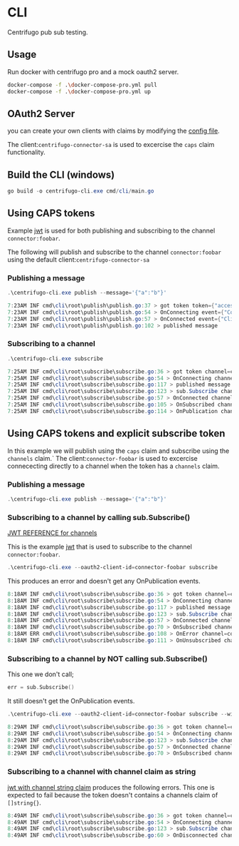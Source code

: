 # CLI

Centrifugo pub sub testing.

## Usage

Run docker with centrifugo pro and a mock oauth2 server.

```bash
docker-compose -f .\docker-compose-pro.yml pull
docker-compose -f .\docker-compose-pro.yml up
```

## OAuth2 Server

you can create your own clients with claims by modifying the [config file](../../configs/mockoauth2/clients.json).  

The client:```centrifugo-connector-sa``` is used to excercise the ```caps``` claim functionality.  

## Build the CLI (windows)
  
```powershell
go build -o centrifugo-cli.exe cmd/cli/main.go
```

## Using CAPS tokens

Example [jwt](https://jwt.io/#debugger-io?token=eyJhbGciOiJFUzI1NiIsImtpZCI6IjBiMmNkMmU1NGM5MjRjZTg5ZjAxMGYyNDI4NjIzNjdkIiwidHlwIjoiSldUIn0.eyJjYXBzIjpbeyJhbGxvdyI6WyJwdWIiLCJzdWIiLCJwcnMiLCJoc3QiXSwiY2hhbm5lbHMiOlsiY29ubmVjdG9yOioiXSwibWF0Y2giOiJ3aWxkY2FyZCJ9XSwiY2xpZW50X2lkIjoiY2VudHJpZnVnby1jb25uZWN0b3Itc2EiLCJleHAiOjE3MTQ2NjIxNDgsImlhdCI6MTcxNDY1ODU0OCwiaXNzIjoiaHR0cDovL2xvY2FsaG9zdDo5ODAyIiwic3ViIjoiY2VudHJpZnVnby1jb25uZWN0b3Itc2EifQ.A4iM7qhLkTvVIoTeKz0-NZBuPjqV7lEbLkEw902TUzgTCnspygUP7l5stQpEY_0Ma6qM4G8CizaiAdBcs2-HBQ) is used for both publishing and subscribing to the channel ```connector:foobar```.  

The following will publish and subscribe to the channel ```connector:foobar``` using the default client:```centrifugo-connector-sa```  

### Publishing a message

```powershell
.\centrifugo-cli.exe publish --message='{"a":"b"}'
```

```powershell
7:23AM INF cmd\cli\root\publish\publish.go:37 > got token token={"access_token":"eyJhbGciOiJFUzI1NiIsImtpZCI6IjBiMmNkMmU1NGM5MjRjZTg5ZjAxMGYyNDI4NjIzNjdkIiwidHlwIjoiSldUIn0.eyJjYXBzIjpbeyJhbGxvdyI6WyJwdWIiLCJzdWIiLCJwcnMiLCJoc3QiXSwiY2hhbm5lbHMiOlsiY29ubmVjdG9yOioiXSwibWF0Y2giOiJ3aWxkY2FyZCJ9XSwiY2xpZW50X2lkIjoiY2VudHJpZnVnby1jb25uZWN0b3Itc2EiLCJleHAiOjE3MTQ2NjM0MjcsImlhdCI6MTcxNDY1OTgyNywiaXNzIjoiaHR0cDovL2xvY2FsaG9zdDo5ODAyIiwic3ViIjoiY2VudHJpZnVnby1jb25uZWN0b3Itc2EifQ._Uy2HqQfMLg2EWwFo2THBIUgaF__-7a7jldjqUndnznusE5Kg4Hjl5_SUx6GNHq0gTJ_zNzYJheKbl48LHIbdg","expiry":"2024-05-02T08:23:47.2499693-07:00","token_type":"Bearer"}
7:23AM INF cmd\cli\root\publish\publish.go:54 > OnConnecting event={"Code":0,"Reason":"connect called"}
7:23AM INF cmd\cli\root\publish\publish.go:57 > OnConnected event={"ClientID":"18a83098-7350-41ad-82e8-43a2b2501110","Data":null,"Version":"5.3.2"}
7:23AM INF cmd\cli\root\publish\publish.go:102 > published message
```

### Subscribing to a channel

```powershell
.\centrifugo-cli.exe subscribe  
```

```powershell
7:25AM INF cmd\cli\root\subscribe\subscribe.go:36 > got token channel=connector:foobar token={"access_token":"eyJhbGciOiJFUzI1NiIsImtpZCI6IjBiMmNkMmU1NGM5MjRjZTg5ZjAxMGYyNDI4NjIzNjdkIiwidHlwIjoiSldUIn0.eyJjYXBzIjpbeyJhbGxvdyI6WyJwdWIiLCJzdWIiLCJwcnMiLCJoc3QiXSwiY2hhbm5lbHMiOlsiY29ubmVjdG9yOioiXSwibWF0Y2giOiJ3aWxkY2FyZCJ9XSwiY2xpZW50X2lkIjoiY2VudHJpZnVnby1jb25uZWN0b3Itc2EiLCJleHAiOjE3MTQ2NjM1MjYsImlhdCI6MTcxNDY1OTkyNiwiaXNzIjoiaHR0cDovL2xvY2FsaG9zdDo5ODAyIiwic3ViIjoiY2VudHJpZnVnby1jb25uZWN0b3Itc2EifQ.eMeTa2MY0b9p6ln_dzIrHJbnrdtesr4Fe44BdGzHMpOOXlq76zl3qUMfVMK7lZ87RPVtJhdz5-eDXmodxyFH8A","expiry":"2024-05-02T08:25:26.1015441-07:00","token_type":"Bearer"}
7:25AM INF cmd\cli\root\subscribe\subscribe.go:54 > OnConnecting channel=connector:foobar context=client event={"Code":0,"Reason":"connect called"}
7:25AM INF cmd\cli\root\subscribe\subscribe.go:117 > published message channel=connector:foobar
7:25AM INF cmd\cli\root\subscribe\subscribe.go:123 > sub.Subscribe channel=connector:foobar context=subscribe
7:25AM INF cmd\cli\root\subscribe\subscribe.go:57 > OnConnected channel=connector:foobar context=client event={"ClientID":"4d25aa4e-2671-4a2b-9988-261667e44547","Data":null,"Version":"5.3.2"}
7:25AM INF cmd\cli\root\subscribe\subscribe.go:105 > OnSubscribed channel=connector:foobar context=subscribe event={"Data":null,"Positioned":true,"Recoverable":true,"Recovered":false,"StreamPosition":{"Epoch":"VUix","Offset":13},"WasRecovering":false}
7:25AM INF cmd\cli\root\subscribe\subscribe.go:114 > OnPublication channel=connector:foobar context=subscribe event={"Data":"eyJpbnB1dCI6IntcImFcIjpcImJcIn0ifQ==","Info":{"ChanInfo":null,"Client":"d58e294c-aa19-484d-b407-f30b4a5ba510","ConnInfo":null,"User":"centrifugo-connector-sa"},"Offset":14,"Tags":null}
```

## Using CAPS tokens and explicit subscribe token

In this example we will publish using the ```caps``` claim and subscribe using the ```channels``` claim.`
The client:```connector-foobar``` is used to excercise connececting directly to a channel when the token has a ```channels``` claim.  

### Publishing a message

```powershell
.\centrifugo-cli.exe publish --message='{"a":"b"}'
```

### Subscribing to a channel by calling sub.Subscribe()

[JWT REFERENCE for channels](https://centrifugal.dev/docs/server/authentication#channels)  

This is the example [jwt](https://jwt.io/#debugger-io?token=eyJhbGciOiJFUzI1NiIsImtpZCI6IjBiMmNkMmU1NGM5MjRjZTg5ZjAxMGYyNDI4NjIzNjdkIiwidHlwIjoiSldUIn0.eyJjaGFubmVscyI6WyJjb25uZWN0b3I6Zm9vYmFyIl0sImNsaWVudF9pZCI6ImNvbm5lY3Rvci1mb29iYXIiLCJleHAiOjE3MTQ2NjczNTksImlhdCI6MTcxNDY2Mzc1OSwiaXNzIjoiaHR0cDovL2xvY2FsaG9zdDo5ODAyIiwic3ViIjoiY29ubmVjdG9yLWZvb2JhciJ9.bhSf4sh3K6ntpIAxLNlC_mGVYZ-aSmKm6K966PCu1IQ17r4idivUIPYx_faqqnOO6RTHedRtzffIdtAa8jnBnQ) that is used to subscribe to the channel ```connector:foobar```.  

```powershell
.\centrifugo-cli.exe --oauth2-client-id=connector-foobar subscribe
```

This produces an error and doesn't get any OnPublication events.  

```powershell
8:18AM INF cmd\cli\root\subscribe\subscribe.go:36 > got token channel=connector:foobar token={"access_token":"eyJhbGciOiJFUzI1NiIsImtpZCI6IjBiMmNkMmU1NGM5MjRjZTg5ZjAxMGYyNDI4NjIzNjdkIiwidHlwIjoiSldUIn0.eyJjaGFubmVscyI6WyJjb25uZWN0b3I6Zm9vYmFyIl0sImNsaWVudF9pZCI6ImNvbm5lY3Rvci1mb29iYXIiLCJleHAiOjE3MTQ2NjY3MzcsImlhdCI6MTcxNDY2MzEzNywiaXNzIjoiaHR0cDovL2xvY2FsaG9zdDo5ODAyIiwic3ViIjoiY29ubmVjdG9yLWZvb2JhciJ9.TDFYXxEHDnUCbxSyU7XpwnTW-jsir8wjd8B8qdf3MKE0Z3LBaCTBNnVVJgWRp_br5bclea4MMBf-f1dVDrpmng","expiry":"2024-05-02T09:18:57.8345396-07:00","token_type":"Bearer"}
8:18AM INF cmd\cli\root\subscribe\subscribe.go:54 > OnConnecting channel=connector:foobar context=client event={"Code":0,"Reason":"connect called"}
8:18AM INF cmd\cli\root\subscribe\subscribe.go:117 > published message channel=connector:foobar
8:18AM INF cmd\cli\root\subscribe\subscribe.go:123 > sub.Subscribe channel=connector:foobar context=subscribe
8:18AM INF cmd\cli\root\subscribe\subscribe.go:57 > OnConnected channel=connector:foobar context=client event={"ClientID":"38bd9807-22b9-4879-81b9-be86bde1c94e","Data":null,"Version":"5.3.2"}
8:18AM INF cmd\cli\root\subscribe\subscribe.go:70 > OnSubscribed channel=connector:foobar context=client event={"Channel":"connector:foobar","Data":null,"Positioned":true,"Recoverable":true,"Recovered":false,"StreamPosition":{"Epoch":"VUix","Offset":14},"WasRecovering":false}
8:18AM ERR cmd\cli\root\subscribe\subscribe.go:108 > OnError channel=connector:foobar context=subscribe event={"Error":{"Err":{"Code":105,"Message":"already subscribed","Temporary":false}}}
8:18AM INF cmd\cli\root\subscribe\subscribe.go:111 > OnUnsubscribed channel=connector:foobar context=subscribe event={"Code":105,"Reason":"already subscribed"}
```

### Subscribing to a channel by NOT calling sub.Subscribe()

This one we don't call;

```go
err = sub.Subscribe()
```

It still doesn't get the OnPublication events.  

```powershell
.\centrifugo-cli.exe --oauth2-client-id=connector-foobar subscribe --with-channel-token
```

```powershell
8:29AM INF cmd\cli\root\subscribe\subscribe.go:36 > got token channel=connector:foobar token={"access_token":"eyJhbGciOiJFUzI1NiIsImtpZCI6IjBiMmNkMmU1NGM5MjRjZTg5ZjAxMGYyNDI4NjIzNjdkIiwidHlwIjoiSldUIn0.eyJjaGFubmVscyI6WyJjb25uZWN0b3I6Zm9vYmFyIl0sImNsaWVudF9pZCI6ImNvbm5lY3Rvci1mb29iYXIiLCJleHAiOjE3MTQ2NjczNDAsImlhdCI6MTcxNDY2Mzc0MCwiaXNzIjoiaHR0cDovL2xvY2FsaG9zdDo5ODAyIiwic3ViIjoiY29ubmVjdG9yLWZvb2JhciJ9.tGqSCvmqx4_JNjtcKZ1gviJkzPDOjGMOeJ5bQjICwRFTJ68OxVpaUVu9TzziZpFB_zhjpIHpXOH4h7fZI674Og","expiry":"2024-05-02T09:29:00.9399201-07:00","token_type":"Bearer"}
8:29AM INF cmd\cli\root\subscribe\subscribe.go:54 > OnConnecting channel=connector:foobar context=client event={"Code":0,"Reason":"connect called"}
8:29AM INF cmd\cli\root\subscribe\subscribe.go:123 > sub.Subscribe channel=connector:foobar context=subscribe
8:29AM INF cmd\cli\root\subscribe\subscribe.go:57 > OnConnected channel=connector:foobar context=client event={"ClientID":"0405ea0b-3d5c-4f7e-8fd3-60429243b0ff","Data":null,"Version":"5.3.2"}
8:29AM INF cmd\cli\root\subscribe\subscribe.go:70 > OnSubscribed channel=connector:foobar context=client event={"Channel":"connector:foobar","Data":null,"Positioned":true,"Recoverable":true,"Recovered":false,"StreamPosition":{"Epoch":"VUix","Offset":15},"WasRecovering":false}
```

### Subscribing to a channel with channel claim as string

[jwt with channel string claim](https://jwt.io/#debugger-io?token=eyJhbGciOiJFUzI1NiIsImtpZCI6IjBiMmNkMmU1NGM5MjRjZTg5ZjAxMGYyNDI4NjIzNjdkIiwidHlwIjoiSldUIn0.eyJjaGFubmVsIjoiY29ubmVjdG9yOmZvb2JhciIsImNsaWVudF9pZCI6ImNvbm5lY3Rvci1mb29iYXItb25lIiwiZXhwIjoxNzE0NjY4NTc4LCJpYXQiOjE3MTQ2NjQ5NzgsImlzcyI6Imh0dHA6Ly9sb2NhbGhvc3Q6OTgwMiIsInN1YiI6ImNvbm5lY3Rvci1mb29iYXItb25lIn0.ieEr6wVPSXWSZJFsexGAGWSxJeipam_dUBkXFqXRDG0K4820nlMEVjQwhoXiJ53ZI1iKlJJxWou9_DMmcvnvxg) produces the following errors.  This one is expected to fail because the token doesn't contains a channels claim of ```[]string{}```.  

```powershell
8:49AM INF cmd\cli\root\subscribe\subscribe.go:36 > got token channel=connector:foobar token={"access_token":"eyJhbGciOiJFUzI1NiIsImtpZCI6IjBiMmNkMmU1NGM5MjRjZTg5ZjAxMGYyNDI4NjIzNjdkIiwidHlwIjoiSldUIn0.eyJjaGFubmVsIjoiY29ubmVjdG9yOmZvb2JhciIsImNsaWVudF9pZCI6ImNvbm5lY3Rvci1mb29iYXItb25lIiwiZXhwIjoxNzE0NjY4NTc4LCJpYXQiOjE3MTQ2NjQ5NzgsImlzcyI6Imh0dHA6Ly9sb2NhbGhvc3Q6OTgwMiIsInN1YiI6ImNvbm5lY3Rvci1mb29iYXItb25lIn0.ieEr6wVPSXWSZJFsexGAGWSxJeipam_dUBkXFqXRDG0K4820nlMEVjQwhoXiJ53ZI1iKlJJxWou9_DMmcvnvxg","expiry":"2024-05-02T09:49:38.1874826-07:00","token_type":"Bearer"}
8:49AM INF cmd\cli\root\subscribe\subscribe.go:54 > OnConnecting channel=connector:foobar context=client event={"Code":0,"Reason":"connect called"}
8:49AM INF cmd\cli\root\subscribe\subscribe.go:123 > sub.Subscribe channel=connector:foobar context=subscribe
8:49AM INF cmd\cli\root\subscribe\subscribe.go:60 > OnDisconnected channel=connector:foobar context=client event={"Code":3500,"Reason":"invalid token"}
```
